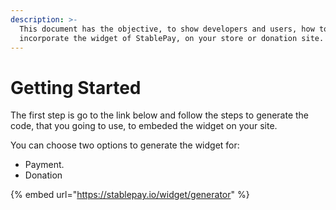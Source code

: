 ```yaml
---
description: >-
  This document has the objective, to show developers and users, how to
  incorporate the widget of StablePay, on your store or donation site.
---
```


# Getting Started

The first step is go to the link below and follow the steps to generate the code, that you going to use, to embeded the widget on your site.

You can choose two options to generate the widget for:

* Payment.
* Donation

{% embed url="https://stablepay.io/widget/generator" %}



